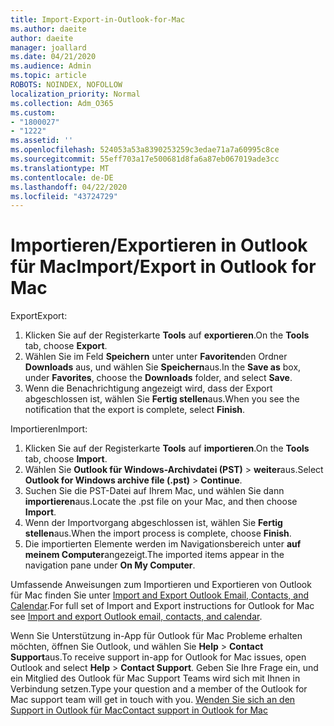 ```yaml
---
title: Import-Export-in-Outlook-for-Mac
ms.author: daeite
author: daeite
manager: joallard
ms.date: 04/21/2020
ms.audience: Admin
ms.topic: article
ROBOTS: NOINDEX, NOFOLLOW
localization_priority: Normal
ms.collection: Adm_O365
ms.custom:
- "1800027"
- "1222"
ms.assetid: ''
ms.openlocfilehash: 524053a53a8390253259c3edae71a7a60995c8ce
ms.sourcegitcommit: 55eff703a17e500681d8fa6a87eb067019ade3cc
ms.translationtype: MT
ms.contentlocale: de-DE
ms.lasthandoff: 04/22/2020
ms.locfileid: "43724729"
---
```

# <a name="importexport-in-outlook-for-mac"></a><span data-ttu-id="bec37-102">Importieren/Exportieren in Outlook für Mac</span><span class="sxs-lookup"><span data-stu-id="bec37-102">Import/Export in Outlook for Mac</span></span> 

<span data-ttu-id="bec37-103">Export</span><span class="sxs-lookup"><span data-stu-id="bec37-103">Export:</span></span>
1. <span data-ttu-id="bec37-104">Klicken Sie auf der Registerkarte **Tools** auf **exportieren**.</span><span class="sxs-lookup"><span data-stu-id="bec37-104">On the **Tools** tab, choose **Export**.</span></span>
2. <span data-ttu-id="bec37-105">Wählen Sie im Feld **Speichern** unter unter **Favoriten**den Ordner **Downloads** aus, und wählen Sie **Speichern**aus.</span><span class="sxs-lookup"><span data-stu-id="bec37-105">In the **Save as** box, under **Favorites**, choose the **Downloads** folder, and select **Save**.</span></span>
3. <span data-ttu-id="bec37-106">Wenn die Benachrichtigung angezeigt wird, dass der Export abgeschlossen ist, wählen Sie **Fertig stellen**aus.</span><span class="sxs-lookup"><span data-stu-id="bec37-106">When you see the notification that the export is complete, select **Finish**.</span></span>

<span data-ttu-id="bec37-107">Importieren</span><span class="sxs-lookup"><span data-stu-id="bec37-107">Import:</span></span>
1. <span data-ttu-id="bec37-108">Klicken Sie auf der Registerkarte **Tools** auf **importieren**.</span><span class="sxs-lookup"><span data-stu-id="bec37-108">On the **Tools** tab, choose **Import**.</span></span>
2. <span data-ttu-id="bec37-109">Wählen Sie **Outlook für Windows-Archivdatei (PST)** > **weiter**aus.</span><span class="sxs-lookup"><span data-stu-id="bec37-109">Select **Outlook for Windows archive file (.pst)** > **Continue**.</span></span>
3. <span data-ttu-id="bec37-110">Suchen Sie die PST-Datei auf Ihrem Mac, und wählen Sie dann **importieren**aus.</span><span class="sxs-lookup"><span data-stu-id="bec37-110">Locate the .pst file on your Mac, and then choose **Import**.</span></span>
4. <span data-ttu-id="bec37-111">Wenn der Importvorgang abgeschlossen ist, wählen Sie **Fertig stellen**aus.</span><span class="sxs-lookup"><span data-stu-id="bec37-111">When the import process is complete, choose **Finish**.</span></span>
5. <span data-ttu-id="bec37-112">Die importierten Elemente werden im Navigationsbereich unter **auf meinem Computer**angezeigt.</span><span class="sxs-lookup"><span data-stu-id="bec37-112">The imported items appear in the navigation pane under **On My Computer**.</span></span>

<span data-ttu-id="bec37-113">Umfassende Anweisungen zum Importieren und Exportieren von Outlook für Mac finden Sie unter [Import and Export Outlook Email, Contacts, and Calendar](https://support.office.com/article/92577192-3881-4502-b79d-c3bbada6c8ef#ID0EAACAAA=Mac).</span><span class="sxs-lookup"><span data-stu-id="bec37-113">For full set of Import and Export instructions for Outlook for Mac see [Import and export Outlook email, contacts, and calendar](https://support.office.com/article/92577192-3881-4502-b79d-c3bbada6c8ef#ID0EAACAAA=Mac).</span></span> 

<span data-ttu-id="bec37-114">Wenn Sie Unterstützung in-App für Outlook für Mac Probleme erhalten möchten, öffnen Sie Outlook, und wählen Sie **Help** > **Contact Support**aus.</span><span class="sxs-lookup"><span data-stu-id="bec37-114">To receive support in-app for Outlook for Mac issues, open Outlook and select **Help** > **Contact Support**.</span></span> <span data-ttu-id="bec37-115">Geben Sie Ihre Frage ein, und ein Mitglied des Outlook für Mac Support Teams wird sich mit Ihnen in Verbindung setzen.</span><span class="sxs-lookup"><span data-stu-id="bec37-115">Type your question and a member of the Outlook for Mac support team will get in touch with you.</span></span> [<span data-ttu-id="bec37-116">Wenden Sie sich an den Support in Outlook für Mac</span><span class="sxs-lookup"><span data-stu-id="bec37-116">Contact support in Outlook for Mac</span></span>](https://go.microsoft.com/fwlink/?linkid=2002400&clcid=0x409)